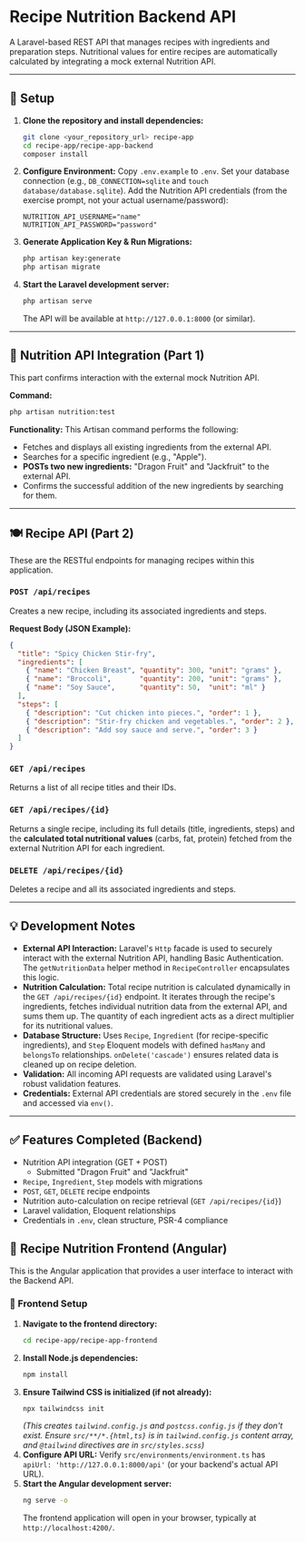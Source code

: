 # Recipe Nutrition Backend API

A Laravel-based REST API that manages recipes with ingredients and preparation steps. Nutritional values for entire recipes are automatically calculated by integrating a mock external Nutrition API.

-----

## 🔧 Setup

1.  **Clone the repository and install dependencies:**
    ```bash
    git clone <your_repository_url> recipe-app
    cd recipe-app/recipe-app-backend 
    composer install
    ```
2.  **Configure Environment:**
    Copy `.env.example` to `.env`.
    Set your database connection (e.g., `DB_CONNECTION=sqlite` and `touch database/database.sqlite`).
    Add the Nutrition API credentials (from the exercise prompt, not your actual username/password):
    ```dotenv
    NUTRITION_API_USERNAME="name"
    NUTRITION_API_PASSWORD="password"
    ```
3.  **Generate Application Key & Run Migrations:**
    ```bash
    php artisan key:generate
    php artisan migrate
    ```
4.  **Start the Laravel development server:**
    ```bash
    php artisan serve
    ```
    The API will be available at `http://127.0.0.1:8000` (or similar).

-----

## 🧪 Nutrition API Integration (Part 1)

This part confirms interaction with the external mock Nutrition API.

**Command:**

```bash
php artisan nutrition:test
```

**Functionality:**
This Artisan command performs the following:

  * Fetches and displays all existing ingredients from the external API.
  * Searches for a specific ingredient (e.g., "Apple").
  * **POSTs two new ingredients:** "Dragon Fruit" and "Jackfruit" to the external API.
  * Confirms the successful addition of the new ingredients by searching for them.

-----

## 🍽️ Recipe API (Part 2)

These are the RESTful endpoints for managing recipes within this application.

### `POST /api/recipes`

Creates a new recipe, including its associated ingredients and steps.

**Request Body (JSON Example):**

```json
{
  "title": "Spicy Chicken Stir-fry",
  "ingredients": [
    { "name": "Chicken Breast", "quantity": 300, "unit": "grams" },
    { "name": "Broccoli",       "quantity": 200, "unit": "grams" },
    { "name": "Soy Sauce",      "quantity": 50,  "unit": "ml" }
  ],
  "steps": [
    { "description": "Cut chicken into pieces.", "order": 1 },
    { "description": "Stir-fry chicken and vegetables.", "order": 2 },
    { "description": "Add soy sauce and serve.", "order": 3 }
  ]
}
```

### `GET /api/recipes`

Returns a list of all recipe titles and their IDs.

### `GET /api/recipes/{id}`

Returns a single recipe, including its full details (title, ingredients, steps) and the **calculated total nutritional values** (carbs, fat, protein) fetched from the external Nutrition API for each ingredient.

### `DELETE /api/recipes/{id}`

Deletes a recipe and all its associated ingredients and steps.

-----

## 💡 Development Notes

  * **External API Interaction:** Laravel's `Http` facade is used to securely interact with the external Nutrition API, handling Basic Authentication. The `getNutritionData` helper method in `RecipeController` encapsulates this logic.
  * **Nutrition Calculation:** Total recipe nutrition is calculated dynamically in the `GET /api/recipes/{id}` endpoint. It iterates through the recipe's ingredients, fetches individual nutrition data from the external API, and sums them up. The quantity of each ingredient acts as a direct multiplier for its nutritional values.
  * **Database Structure:** Uses `Recipe`, `Ingredient` (for recipe-specific ingredients), and `Step` Eloquent models with defined `hasMany` and `belongsTo` relationships. `onDelete('cascade')` ensures related data is cleaned up on recipe deletion.
  * **Validation:** All incoming API requests are validated using Laravel's robust validation features.
  * **Credentials:** External API credentials are stored securely in the `.env` file and accessed via `env()`.

-----

## ✅ Features Completed (Backend)

  * Nutrition API integration (GET + POST)
      * Submitted "Dragon Fruit" and "Jackfruit"
  * `Recipe`, `Ingredient`, `Step` models with migrations
  * `POST`, `GET`, `DELETE` recipe endpoints
  * Nutrition auto-calculation on recipe retrieval (`GET /api/recipes/{id}`)
  * Laravel validation, Eloquent relationships
  * Credentials in `.env`, clean structure, PSR-4 compliance

 ## 🚀 Recipe Nutrition Frontend (Angular)

This is the Angular application that provides a user interface to interact with the Backend API.

### 🔧 Frontend Setup

1.  **Navigate to the frontend directory:**
    ```bash
    cd recipe-app/recipe-app-frontend
    ```
2.  **Install Node.js dependencies:**
    ```bash
    npm install
    ```
3.  **Ensure Tailwind CSS is initialized (if not already):**
    ```bash
    npx tailwindcss init
    ```
    *(This creates `tailwind.config.js` and `postcss.config.js` if they don't exist. Ensure `src/**/*.{html,ts}` is in `tailwind.config.js` content array, and `@tailwind` directives are in `src/styles.scss`)*
4.  **Configure API URL:**
    Verify `src/environments/environment.ts` has `apiUrl: 'http://127.0.0.1:8000/api'` (or your backend's actual API URL).
5.  **Start the Angular development server:**
    ```bash
    ng serve -o
    ```
    The frontend application will open in your browser, typically at `http://localhost:4200/`.
 